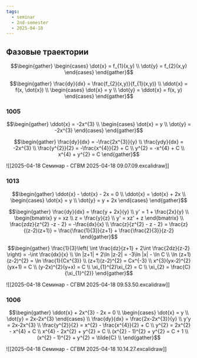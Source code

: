 ```yaml
---
tags:
  - seminar
  - 2nd-semester
  - 2025-04-18
---
```

## Фазовые траектории

$$\begin{gather}
\begin{cases}
\dot{x} = f_{1}(x,y) \\
\dot{y} = f_{2}(x,y)
\end{cases}
\end{gather}$$

$$\begin{gather}
\frac{dy}{dx} = \frac{f_{2}(x,y)}{f_{1}(x,y)} \\
\ddot{x} = f(x, \dot{x}) \\
\begin{cases}
\dot{x} = y \\
\dot{y} = \ddot{x} = f(x, y)
\end{cases}
\end{gather}$$

### 1005

$$\begin{gather}
\ddot{x} = -2x^{3} \\
\begin{cases}
\dot{x} = y \\
\dot{y} = -2x^{3}
\end{cases}
\end{gather}$$ 

$$\begin{gather}
\frac{dy}{dx} = -\frac{2x^{3}}{y} \\
\frac{ydy}{dx} = -2x^{3} \\
\frac{y^{2}}{2} = -\frac{x^{4}}{2} + C \\
y^{2} = -x^{4} + C \\
x^{4} + y^{2} = C
\end{gather}$$

![[2025-04-18 Семинар - СГВМ 2025-04-18 09.07.09.excalidraw]]

### 1013

$$\begin{gather}
\ddot{x} - \dot{x} - 2x = 0 \\
\ddot{x} = \dot{x} + 2x \\
\begin{cases}
\dot{x} = y \\
\dot{y} = y + 2x
\end{cases}
\end{gather}$$

$$\begin{gather}
\frac{dy}{dx} = \frac{y + 2x}{y} \\
y' = 1 + \frac{2x}{y} \\
\begin{bmatrix}
y = xz \\
z = \frac{y}{z} \\
y' = xz' + z
\end{bmatrix} \\
\frac{zdz}{z^{2} -z - 2} = -\frac{dx}{x} \\
\frac{z}{z^{2} - z - 2} = \frac{z}{(z-2)(z+1)} = \frac{\frac{1}{3}}{z+1} + \frac{\frac{2}{3}}{z-2}
\end{gather}$$

$$\begin{gather}
\frac{1}{3}\left( \int  \frac{dz}{z+1} + 2\int \frac{2dz}{z-2} \right)  = -\int \frac{dx}{x}  \\
\ln |z+1| + 2\ln |z-2| = -3\ln |x| - \ln C \\
\ln (z+1)(z-2)^{2} = \ln \frac{1}{Cx^{3}} \\
(z+1)(z-2)^{2} = Cx^{-3} \\
x^{3}(yx-2)^{2}(yx+1) = C \\
(y-2x)^{2}(y+x) = C \\
\xi_{1}^{2}\xi_{2} = C \\
\xi_{2} = \frac{C}{\xi_{1}^{2}}
\end{gather}$$

![[2025-04-18 Семинар - СГВМ 2025-04-18 09.53.50.excalidraw]]

### 1006

$$\begin{gather}
\ddot{x} + 2x^{3} - 2x = 0 \\
\begin{cases}
\dot{x} = y \\
\dot{y} = 2x-2x^{3}
\end{cases} \\
\frac{dy}{dx} = \frac{2x-2x^{3}}{y} \\
y'y = 2x-2x^{3} \\
\frac{y^{2}}{2} = x^{2} - \frac{x^{4}}{2} + C \\
y^{2} = 2x^{2} - x^{4} + C \\
x^{4} - 2x^{2} + y^{2} = C \\
(x^{2} - 1)^{2} + y^{2} = C + 1 \\
(x^{2} - 1)^{2} + y^{2} = \tilde{C} \\
\end{gather}$$

![[2025-04-18 Семинар - СГВМ 2025-04-18 10.14.27.excalidraw]]